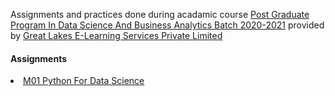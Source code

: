 Assignments and practices done during acadamic course <a href="https://www.greatlearning.in/pg-program-dsba">Post Graduate Program In Data Science And Business Analytics Batch 2020-2021</a> provided by <a href="www.greatlearning.com">Great Lakes E-Learning Services Private Limited</a>
<h4>Assignments</h4>
<li><a href="https://htmlpreview.github.io/?https://github.com/theshreyansh/greatlearning-pgp-dsba/blob/development/M01_Python_For_DataScience.html">M01 Python For Data Science</a></li>
